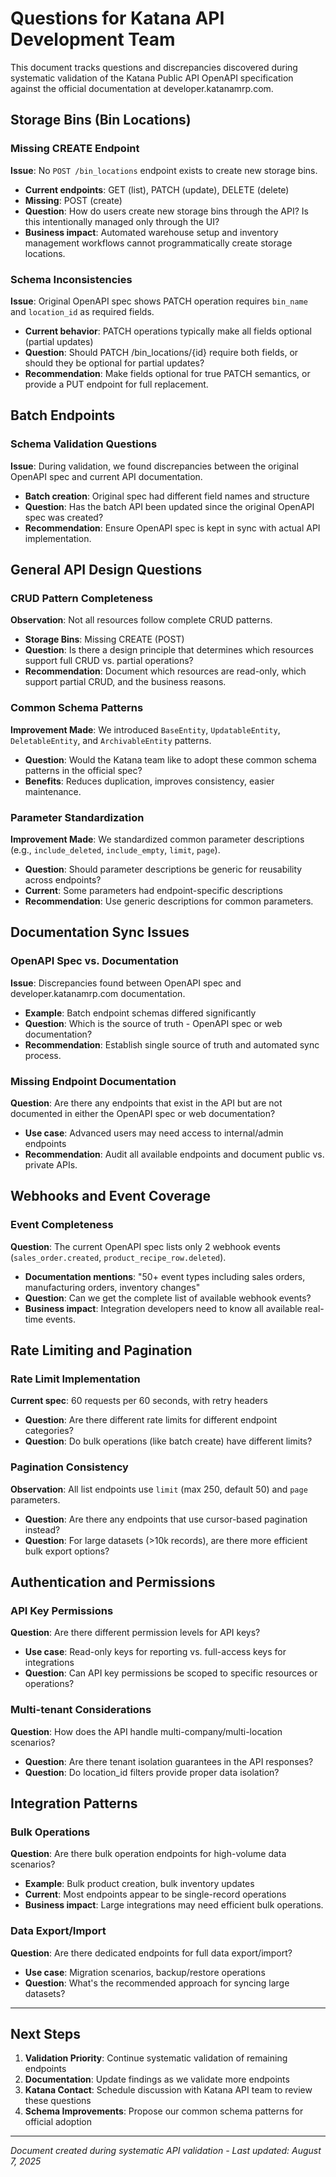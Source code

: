 # Questions for Katana API Development Team

This document tracks questions and discrepancies discovered during systematic validation
of the Katana Public API OpenAPI specification against the official documentation at
developer.katanamrp.com.

## Storage Bins (Bin Locations)

### Missing CREATE Endpoint

**Issue**: No `POST /bin_locations` endpoint exists to create new storage bins.

- **Current endpoints**: GET (list), PATCH (update), DELETE (delete)
- **Missing**: POST (create)
- **Question**: How do users create new storage bins through the API? Is this
  intentionally managed only through the UI?
- **Business impact**: Automated warehouse setup and inventory management workflows
  cannot programmatically create storage locations.

### Schema Inconsistencies

**Issue**: Original OpenAPI spec shows PATCH operation requires `bin_name` and
`location_id` as required fields.

- **Current behavior**: PATCH operations typically make all fields optional (partial
  updates)
- **Question**: Should PATCH /bin_locations/{id} require both fields, or should they be
  optional for partial updates?
- **Recommendation**: Make fields optional for true PATCH semantics, or provide a PUT
  endpoint for full replacement.

## Batch Endpoints

### Schema Validation Questions

**Issue**: During validation, we found discrepancies between the original OpenAPI spec
and current API documentation.

- **Batch creation**: Original spec had different field names and structure
- **Question**: Has the batch API been updated since the original OpenAPI spec was
  created?
- **Recommendation**: Ensure OpenAPI spec is kept in sync with actual API
  implementation.

## General API Design Questions

### CRUD Pattern Completeness

**Observation**: Not all resources follow complete CRUD patterns.

- **Storage Bins**: Missing CREATE (POST)
- **Question**: Is there a design principle that determines which resources support full
  CRUD vs. partial operations?
- **Recommendation**: Document which resources are read-only, which support partial
  CRUD, and the business reasons.

### Common Schema Patterns

**Improvement Made**: We introduced `BaseEntity`, `UpdatableEntity`, `DeletableEntity`,
and `ArchivableEntity` patterns.

- **Question**: Would the Katana team like to adopt these common schema patterns in the
  official spec?
- **Benefits**: Reduces duplication, improves consistency, easier maintenance.

### Parameter Standardization

**Improvement Made**: We standardized common parameter descriptions (e.g.,
`include_deleted`, `include_empty`, `limit`, `page`).

- **Question**: Should parameter descriptions be generic for reusability across
  endpoints?
- **Current**: Some parameters had endpoint-specific descriptions
- **Recommendation**: Use generic descriptions for common parameters.

## Documentation Sync Issues

### OpenAPI Spec vs. Documentation

**Issue**: Discrepancies found between OpenAPI spec and developer.katanamrp.com
documentation.

- **Example**: Batch endpoint schemas differed significantly
- **Question**: Which is the source of truth - OpenAPI spec or web documentation?
- **Recommendation**: Establish single source of truth and automated sync process.

### Missing Endpoint Documentation

**Question**: Are there any endpoints that exist in the API but are not documented in
either the OpenAPI spec or web documentation?

- **Use case**: Advanced users may need access to internal/admin endpoints
- **Recommendation**: Audit all available endpoints and document public vs. private
  APIs.

## Webhooks and Event Coverage

### Event Completeness

**Question**: The current OpenAPI spec lists only 2 webhook events
(`sales_order.created`, `product_recipe_row.deleted`).

- **Documentation mentions**: "50+ event types including sales orders, manufacturing
  orders, inventory changes"
- **Question**: Can we get the complete list of available webhook events?
- **Business impact**: Integration developers need to know all available real-time
  events.

## Rate Limiting and Pagination

### Rate Limit Implementation

**Current spec**: 60 requests per 60 seconds, with retry headers

- **Question**: Are there different rate limits for different endpoint categories?
- **Question**: Do bulk operations (like batch create) have different limits?

### Pagination Consistency

**Observation**: All list endpoints use `limit` (max 250, default 50) and `page`
parameters.

- **Question**: Are there any endpoints that use cursor-based pagination instead?
- **Question**: For large datasets (>10k records), are there more efficient bulk export
  options?

## Authentication and Permissions

### API Key Permissions

**Question**: Are there different permission levels for API keys?

- **Use case**: Read-only keys for reporting vs. full-access keys for integrations
- **Question**: Can API key permissions be scoped to specific resources or operations?

### Multi-tenant Considerations

**Question**: How does the API handle multi-company/multi-location scenarios?

- **Question**: Are there tenant isolation guarantees in the API responses?
- **Question**: Do location_id filters provide proper data isolation?

## Integration Patterns

### Bulk Operations

**Question**: Are there bulk operation endpoints for high-volume data scenarios?

- **Example**: Bulk product creation, bulk inventory updates
- **Current**: Most endpoints appear to be single-record operations
- **Business impact**: Large integrations may need efficient bulk operations.

### Data Export/Import

**Question**: Are there dedicated endpoints for full data export/import?

- **Use case**: Migration scenarios, backup/restore operations
- **Question**: What's the recommended approach for syncing large datasets?

______________________________________________________________________

## Next Steps

1. **Validation Priority**: Continue systematic validation of remaining endpoints
1. **Documentation**: Update findings as we validate more endpoints
1. **Katana Contact**: Schedule discussion with Katana API team to review these
   questions
1. **Schema Improvements**: Propose our common schema patterns for official adoption

______________________________________________________________________

*Document created during systematic API validation - Last updated: August 7, 2025*
